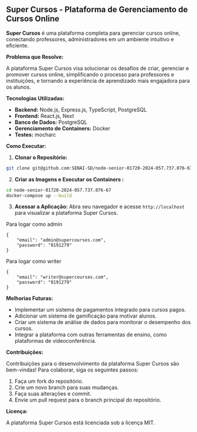 ## Super Cursos - Plataforma de Gerenciamento de Cursos Online

**Super Cursos** é uma plataforma completa para gerenciar cursos online, conectando professores, administradores em um ambiente intuitivo e eficiente.

**Problema que Resolve:**

A plataforma Super Cursos visa solucionar os desafios de criar, gerenciar e promover cursos online, simplificando o processo para professores e instituições, e tornando a experiência de aprendizado mais engajadora para os alunos. 

**Tecnologias Utilizadas:**

* **Backend:** Node.js, Express.js, TypeScript, PostgreSQL
* **Frontend:** React.js, Next
* **Banco de Dados:** PostgreSQL
* **Gerenciamento de Containers:** Docker
* **Testes:** mocharc

**Como Executar:**

1. **Clonar o Repositório:**
```bash
git clone git@github.com:SENAI-SD/node-senior-01720-2024-057.737.076-67.git
```
2. **Criar as Imagens e Executar os Containers :**
```bash
cd node-senior-01720-2024-057.737.076-67
docker-compose up --build
```
3. **Acessar a Aplicação:**
Abra seu navegador e acesse `http://localhost` para visualizar a plataforma Super Cursos.

Para logar como admin
```
{
    "email": "admin@supercourses.com",
    "password": "8191279"
}
```
Para logar como writer
```
{
    "email": "writer@supercourses.com",
    "password": "8191279"
}
```

**Melhorias Futuras:**

* Implementar um sistema de pagamentos integrado para cursos pagos.
* Adicionar um sistema de gamificação para motivar alunos.
* Criar um sistema de análise de dados para monitorar o desempenho dos cursos.
* Integrar a plataforma com outras ferramentas de ensino, como plataformas de videoconferência.

**Contribuições:**

Contribuições para o desenvolvimento da plataforma Super Cursos são bem-vindas! Para colaborar, siga os seguintes passos:

1. Faça um fork do repositório.
2. Crie um novo branch para suas mudanças.
3. Faça suas alterações e commit.
4. Envie um pull request para o branch principal do repositório.

**Licença:**

A plataforma Super Cursos está licenciada sob a licença MIT.

